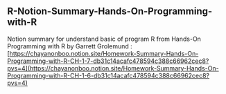 ## R-Notion-Summary-Hands-On-Programming-with-R 
Notion summary for understand basic of program R from Hands-On Programming with R by Garrett Grolemund  : [https://chayanonboo.notion.site/Homework-Summary-Hands-On-Programming-with-R-CH-1-7-db31c14acafc478594c388c66962cec8?pvs=4](https://chayanonboo.notion.site/Homework-Summary-Hands-On-Programming-with-R-CH-1-6-db31c14acafc478594c388c66962cec8?pvs=4)
